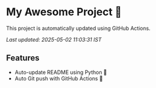 # My Awesome Project 🚀

This project is automatically updated using GitHub Actions.

_Last updated: 2025-05-02 11:03:31 IST_

## Features
- Auto-update README using Python 🐍
- Auto Git push with GitHub Actions 🤖
